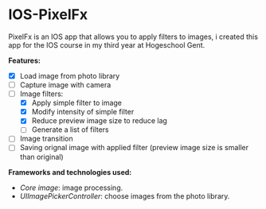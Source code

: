 # IOS-PixelFx
PixelFx is an IOS app that allows you to apply filters to images,
i created this app for the IOS course in my third year at Hogeschool Gent.

**Features:**
- [x] Load image from photo library
- [ ] Capture image with camera
- [ ] Image filters:
  - [x] Apply simple filter to image
  - [x] Modify intensity of simple filter
  - [x] Reduce preview image size to reduce lag
  - [ ] Generate a list of filters
- [ ] Image transition
- [ ] Saving orignal image with applied filter (preview image size is smaller than original)

**Frameworks and technologies used:**

- *Core image*: image processing.
- *UIImagePickerController*: choose images from the photo library.
